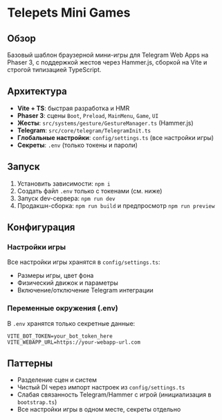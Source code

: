 # Telepets Mini Games

## Обзор
Базовый шаблон браузерной мини-игры для Telegram Web Apps на Phaser 3, с поддержкой жестов через Hammer.js, сборкой на Vite и строгой типизацией TypeScript.

## Архитектура
- **Vite + TS**: быстрая разработка и HMR
- **Phaser 3**: сцены `Boot`, `Preload`, `MainMenu`, `Game`, `UI`
- **Жесты**: `src/systems/gesture/GestureManager.ts` (Hammer.js)
- **Telegram**: `src/core/telegram/TelegramInit.ts`
- **Глобальные настройки**: `config/settings.ts` (все настройки игры)
- **Секреты**: `.env` (только токены и пароли)

## Запуск
1. Установить зависимости: `npm i`
2. Создать файл `.env` только с токенами (см. ниже)
3. Запуск dev-сервера: `npm run dev`
4. Продакшн-сборка: `npm run build` и предпросмотр `npm run preview`

## Конфигурация
### Настройки игры
Все настройки игры хранятся в `config/settings.ts`:
- Размеры игры, цвет фона
- Физический движок и параметры
- Включение/отключение Telegram интеграции

### Переменные окружения (.env)
В `.env` хранятся только секретные данные:
```
VITE_BOT_TOKEN=your_bot_token_here
VITE_WEBAPP_URL=https://your-webapp-url.com
```

## Паттерны
- Разделение сцен и систем
- Чистый DI через импорт настроек из `config/settings.ts`
- Слабая связанность Telegram/Hammer с игрой (инициализация в `bootstrap.ts`)
- Все настройки игры в одном месте, секреты отдельно
